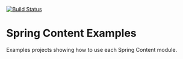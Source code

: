 [![Build Status](https://travis-ci.org/paulcwarren/spring-content-examples.svg?branch=master)](https://travis-ci.org/paulcwarren/spring-content-examples)

# Spring Content Examples

Examples projects showing how to use each Spring Content module. 
